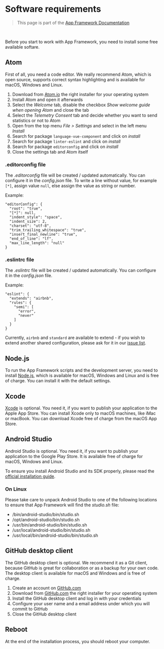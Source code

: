 # Software requirements

> This page is part of the [App Framework Documentation](../DOCUMENTATION.md)

<br />

Before you start to work with App Framework, you need to install some free available softare.

## Atom

First of all, you need a code editor. We really recommend Atom, which is open source, supports correct syntax highlighting and is available for macOS, Windows and Linux.

1. Download from [Atom.io](https://atom.io/) the right installer for your operating system
2. Install Atom and open it afterwards
3. Select the *Welcome* tab, disable the checkbox *Show welcome guide when opening Atom* and close the tab
4. Select the *Telemetry Consent* tab and decide whether you want to send statistics or not to Atom
5. Open from the top menu *File > Settings* and select in the left menu *Install*
6. Search for package `language-vue-component` and click on *install*
7. Search for package `linter-eslint` and click on *install*
8. Search for package `editorconfig` and click on *install*
9. Close the settings tab and Atom itself

### .editorconfig file

The *.editorconfig* file will be created / updated automatically. You can configure it in the *config.json* file. To write a line without value, for example `[*]`, assign value `null`, else assign the value as string or number.

Example:

```
"editorConfig": {
  "root": "true",
  "[*]": null,
  "indent_style": "space",
  "indent_size": 2,
  "charset": "utf-8",
  "trim_trailing_whitespace": "true",
  "insert_final_newline": "true",
  "end_of_line": "lf",
  "max_line_length": "null"
}
```

### .eslintrc file

The *.eslintrc* file will be created / updated automatically. You can configure it in the *config.json* file.

Example:

```
"eslint": {
  "extends": "airbnb",
  "rules": {
    "semi": [
      "error",
      "never"
    ]
  }
}
```

Currently, `airbnb` and `standard` are available to extend - if you wish to extend another shared configuration, please ask for it in our [issue list](https://github.com/scriptPilot/app-framework/issues).

## Node.js

To run the App Framework scripts and the development server, you need to install [Node.js](https://nodejs.org/), which is available for macOS, Windows and Linux and is free of charge. You can install it with the default settings.

## Xcode

[Xcode](https://developer.apple.com/xcode/) is optional. You need it, if you want to publish your application to the Apple App Store. You can install Xcode only to macOS machines, like iMac or macBook. You can download Xcode free of charge from the macOS App Store.

## Android Studio

Android Studio is optional. You need it, if you want to publish your application to the Google Play Store. It is available free of charge for macOS, Windows and Linux.

To ensure you install Android Studio and its SDK properly, please read the [official installation guide](https://developer.android.com/studio/install.html).

### On Linux

Please take care to unpack Android Studio to one of the following locations to ensure that App Framework will find the *studio.sh* file:

- /bin/android-studio/bin/studio.sh
- /opt/android-studio/bin/studio.sh
- /usr/bin/android-studio/bin/studio.sh
- /usr/local/android-studio/bin/studio.sh
- /usr/local/bin/android-studio/bin/studio.sh

## GitHub desktop client

The GitHub desktop client is optional. We recommend it as a Git client, because GitHub is great for collaboration or as a backup for your own code. The desktop client is available for macOS and Windows and is free of charge.

1. Create an account on [GitHub.com](https://github.com/join)
2. Download from [GitHub.com](https://desktop.github.com/) the right installer for your operating system
3. Install the GitHub desktop client and log in with your credentials
4. Configure your user name and a email address under which you will commit to GitHub
5. Close the GitHub desktop client

## Reboot

At the end of the installation process, you should reboot your computer.
